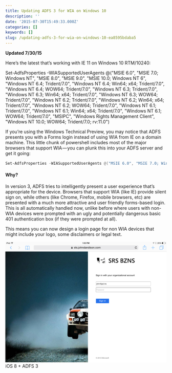 ```yaml
---
title: Updating ADFS 3 for WIA on Windows 10
description: ''
date: '2015-07-30T15:49:33.000Z'
categories: []
keywords: []
slug: /updating-adfs-3-for-wia-on-windows-10-ea8595bdaba5
---
```


**Updated 7/30/15**

Here’s the latest that’s working with IE 11 on Windows 10 RTM/10240:

Set-AdfsProperties -WIASupportedUserAgents @("MSIE 6.0", "MSIE 7.0; Windows NT", "MSIE 8.0", "MSIE 9.0", "MSIE 10.0; Windows NT 6", "Windows NT 6.4; Trident/7.0", "Windows NT 6.4; Win64; x64; Trident/7.0", "Windows NT 6.4; WOW64; Trident/7.0", "Windows NT 6.3; Trident/7.0", "Windows NT 6.3; Win64; x64; Trident/7.0", "Windows NT 6.3; WOW64; Trident/7.0", "Windows NT 6.2; Trident/7.0", "Windows NT 6.2; Win64; x64; Trident/7.0", "Windows NT 6.2; WOW64; Trident/7.0", "Windows NT 6.1; Trident/7.0", "Windows NT 6.1; Win64; x64; Trident/7.0", "Windows NT 6.1; WOW64; Trident/7.0", "MSIPC", "Windows Rights Management Client", "Windows NT 10.0; WOW64; Trident/7.0; rv:11.0")

If you’re using the Windows Technical Preview, you may notice that ADFS presents you with a Forms login instead of using WIA from IE on a domain machine. This little chunk of powershell includes most of the major browsers that support WIA — you can plunk this into your ADFS server and get it going:

```powershell
Set-AdfsProperties -WIASupportedUserAgents @("MSIE 6.0", "MSIE 7.0; Windows NT", "MSIE 8.0", "MSIE 9.0", "MSIE 10.0; Windows NT 6", "Windows NT 6.4; Trident/7.0", "Windows NT 6.4; Win64; x64; Trident/7.0", "Windows NT 6.4; WOW64; Trident/7.0", "Windows NT 6.3; Trident/7.0", "Windows NT 6.3; Win64; x64; Trident/7.0", "Windows NT 6.3; WOW64; Trident/7.0", "Windows NT 6.2; Trident/7.0", "Windows NT 6.2; Win64; x64; Trident/7.0", "Windows NT 6.2; WOW64; Trident/7.0", "Windows NT 6.1; Trident/7.0", "Windows NT 6.1; Win64; x64; Trident/7.0", "Windows NT 6.1; WOW64; Trident/7.0", "MSIPC", "Windows Rights Management Client")
```

#### Why?

In version 3, ADFS tries to intelligently present a user experience that’s appropriate for the device. Browsers that support WIA (like IE) provide silent sign on, while others (like Chrome, Firefox, mobile browsers, etc) are presented with a much more attractive and user friendly forms-based login. This is all automatically handled now, unlike before where users with non-WIA devices were prompted with an ugly and potentially dangerous basic 401 authentication box (if they were prompted at all).

This means you can now design a login page for non WIA devices that might include your logo, some disclaimers or legal text.

![iOS 8 + ADFS 3IMG_0001](/img/0_sOYJ2ZLs3Xi7GcdU.png)
iOS 8 + ADFS 3
